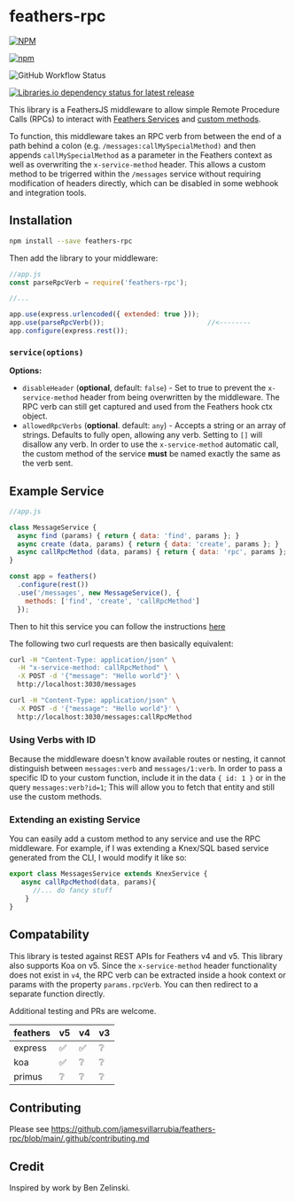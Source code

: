 # feathers-rpc
                    
[![NPM](https://img.shields.io/npm/l/feathers-rpc)](https://github.com/jamesvillarrubia/feathers-rpc/blob/main/LICENSE) 

[![npm](https://img.shields.io/npm/v/feathers-rpc?label=latest)](https://www.npmjs.com/package/feathers-rpc)

![GitHub Workflow Status](https://img.shields.io/github/actions/workflow/status/jamesvillarrubia/feathers-rpc/npm-publish.yml?branch=main)

[![Libraries.io dependency status for latest release](https://img.shields.io/librariesio/release/NPM/feathers-rpc)]()

<!-- [![Download Status](https://img.shields.io/npm/dm/feathers-rpc.svg)](https://www.npmjs.com/package/feathers-rpc) -->

This library is a FeathersJS middleware to allow simple Remote Procedure Calls (RPCs) to interact with [Feathers Services](https://feathersjs.com/guides/basics/services.html) and [custom methods](https://feathersjs.com/api/services.html#custom-methods). 

To function, this middleware takes an RPC verb from between the end of a path behind a colon (e.g. `/messages:callMySpecialMethod)` and then appends `callMySpecialMethod` as a parameter in the Feathers context as well as overwriting the `x-service-method` header.  This allows a custom method to be trigerred within the `/messages` service without requiring modification of headers directly, which can be disabled in some webhook and integration tools.


## Installation
```bash
npm install --save feathers-rpc
```

Then add the library to your middleware:

```js 
//app.js
const parseRpcVerb = require('feathers-rpc');

//...

app.use(express.urlencoded({ extended: true }));
app.use(parseRpcVerb());                          //<--------
app.configure(express.rest());
```

### `service(options)`
__Options:__
- `disableHeader` (**optional**, default: `false`) - Set to true to prevent the `x-service-method` header from being overwritten by the middleware.  The RPC verb can still get captured and used from the Feathers hook ctx object.
- `allowedRpcVerbs` (**optional**. default: `any`) - Accepts a string or an array of strings.  Defaults to fully open, allowing any verb.  Setting to `[]` will disallow any verb. In order to use the `x-service-method` automatic call, the custom method of the service **must** be named exactly the same as the verb sent.


## Example Service
```javascript
//app.js

class MessageService {
  async find (params) { return { data: 'find', params }; }
  async create (data, params) { return { data: 'create', params }; }
  async callRpcMethod (data, params) { return { data: 'rpc', params }; }
}

const app = feathers()
  .configure(rest())
  .use('/messages', new MessageService(), {
    methods: ['find', 'create', 'callRpcMethod']
  });
```

Then to hit this service you can follow the instructions [here](https://feathersjs.com/api/client/rest.html#custom-methods-1)

The following two curl requests are then basically equivalent:

```bash 
curl -H "Content-Type: application/json" \
  -H "x-service-method: callRpcMethod" \
  -X POST -d '{"message": "Hello world"}' \ 
  http://localhost:3030/messages

curl -H "Content-Type: application/json" \
  -X POST -d '{"message": "Hello world"}' \ 
  http://localhost:3030/messages:callRpcMethod
```

### Using Verbs with ID

Because the middleware doesn't know available routes or nesting, it cannot distinguish between `messages:verb` and `messages/1:verb`.  In order to pass a specific ID to your custom function, include it in the data `{ id: 1 }` or in the query `messages:verb?id=1`;  This will allow you to fetch that entity and still use the custom methods.

### Extending an existing Service

You can easily add a custom method to any service and use the RPC middleware.  For example, if I was extending a Knex/SQL based service generated from the CLI, I would modify it like so:

```javascript
export class MessagesService extends KnexService {
   async callRpcMethod(data, params){
      //... do fancy stuff
    }
}
```

## Compatability
This library is tested against REST APIs for Feathers v4 and v5.  This library also supports Koa on v5. Since the `x-service-method` header functionality does not exist in `v4`, the RPC verb can be extracted inside a hook context or params with the property `params.rpcVerb`.  You can then redirect to a separate function directly.

Additional testing and PRs are welcome.

| feathers | v5                 | v4                 | v3              | 
|----------|--------------------|--------------------|-----------------|
| express  | :white_check_mark: | :white_check_mark: | :grey_question: |  
| koa      | :white_check_mark: | :grey_question:    | :grey_question: |  
| primus   | :grey_question:    | :grey_question:    | :grey_question: |


## Contributing
Please see https://github.com/jamesvillarrubia/feathers-rpc/blob/main/.github/contributing.md
 
## Credit
Inspired by work by Ben Zelinski.

